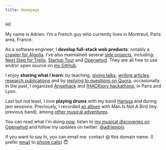 ```yaml
---
title: Homepage
---
```


Hi!

My name is Adrien. I'm a French guy who currently lives in Montreuil, Paris area, France.

As a software engineer, I **develop full-stack web products**: notably a [crawler for Algolia](https://www.algolia.com/solutions/site-search). I've also maintained several [side projects](/prod), including: [Next Step for Trello](https://adrienjoly.com/chrome-next-step-for-trello), [Startup Tour](https://www.udemy.com/startuptour/?couponCode=AJNOW20) and [Openwhyd](https://github.com/openwhyd/openwhyd). They are all free to use and/or open source on [my GitHub](https://github.com/adrienjoly/).

I enjoy **sharing what I learn**: by teaching, [giving talks](/talks), [writing articles](/posts), [research publications](https://scholar.google.fr/citations?user=BI3HXcsAAAAJ) and by [replying to questions on Quora](https://www.quora.com/profile/Adrien-Joly), occasionally. In the past, I organized [Angelhack](http://www.hackathon.io/angelhack18) and [fHACKtory hackathons](https://www.maddyness.com/?s=fhacktory), in Paris and Lyon.

Last but not least, I love **playing drums** with my band [Harissa](https://www.facebook.com/harissaquartet/) and during jam sessions. Previously, I recorded [an album](https://www.discogs.com/fr/Man-Is-Not-A-Bird-Survived-The-Great-Flood/master/870529) with Man Is Not A Bird (my previous band), among [other musical adventures](/music).

You can read what I'm doing [now](/now), listen to [my musical discoveries on Openwhyd](https://openwhyd.org/adrien) and follow my updates on twitter: [@adrienjoly](http://twitter.com/adrienjoly).

If you want to say hi, you can email me: contact @ this domain name. (I prefer [email](https://medium.com/@adrienjoly/why-email-does-not-stink-9267c948f3f9#.g63r0gqsu) to [phone calls](https://byrslf.co/why-i-don-t-answer-most-phone-calls-4a71e1418854)) 😇

<!-- the content of this page was inspired by https://vickylai.com/ >
